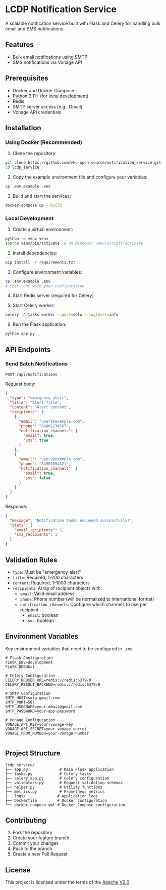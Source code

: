 # LCDP Notification Service

A scalable notification service built with Flask and Celery for handling bulk email and SMS notifications.

## Features

- Bulk email notifications using SMTP
- SMS notifications via Vonage API

## Prerequisites

- Docker and Docker Compose
- Python 3.11+ (for local development)
- Redis
- SMTP server access (e.g., Gmail)
- Vonage API credentials

## Installation

### Using Docker (Recommended)

1. Clone the repository:

```bash
git clone https://github.com/vku-open-source/notification_service.git
cd lcdp_service
```

2. Copy the example environment file and configure your variables:

```bash
cp .env.example .env
```

3. Build and start the services:

```bash
docker-compose up --build
```

### Local Development

1. Create a virtual environment:

```bash
python -m venv venv
source venv/bin/activate  # On Windows: venv\Scripts\activate
```

2. Install dependencies:

```bash
pip install -r requirements.txt
```

3. Configure environment variables:

```bash
cp .env.example .env
# Edit .env with your configuration
```

4. Start Redis server (required for Celery)

5. Start Celery worker:

```bash
celery -A tasks worker --pool=solo --loglevel=info
```

6. Run the Flask application:

```bash
python app.py
```

## API Endpoints

### Send Batch Notifications

```
POST /api/notifications
```

Request body:

```json
{
  "type": "emergency_alert",
  "title": "Alert Title",
  "content": "Alert content",
  "recipients": [
    {
      "email": "user1@example.com",
      "phone": "84901234567",
      "notification_channels": {
        "email": true,
        "sms": true
      }
    },
    {
      "email": "user2@example.com",
      "phone": "84907654321",
      "notification_channels": {
        "email": true,
        "sms": false
      }
    }
  ]
}
```

Response:

```json
{
  "message": "Notification tasks enqueued successfully!",
  "stats": {
    "email_recipients": 2,
    "sms_recipients": 1
  }
}
```

## Validation Rules

- `type`: Must be "emergency_alert"
- `title`: Required, 1-200 characters
- `content`: Required, 1-1000 characters
- `recipients`: Array of recipient objects with:
  - `email`: Valid email address
  - `phone`: Phone number (will be normalized to international format)
  - `notification_channels`: Configure which channels to use per recipient
    - `email`: boolean
    - `sms`: boolean

## Environment Variables

Key environment variables that need to be configured in `.env`:

```
# Flask Configuration
FLASK_ENV=development
FLASK_DEBUG=1

# Celery Configuration
CELERY_BROKER_URL=redis://redis:6379/0
CELERY_RESULT_BACKEND=redis://redis:6379/0

# SMTP Configuration
SMTP_HOST=smtp.gmail.com
SMTP_PORT=587
SMTP_USERNAME=your-email@gmail.com
SMTP_PASSWORD=your-app-password

# Vonage Configuration
VONAGE_API_KEY=your-vonage-key
VONAGE_API_SECRET=your-vonage-secret
VONAGE_FROM_NUMBER=your-vonage-number


```

## Project Structure

```
lcdp_service/
├── app.py              # Main Flask application
├── tasks.py            # Celery tasks
├── celery_app.py       # Celery configuration
├── validators.py       # Request validation schemas
├── helper.py           # Utility functions
├── metrics.py          # Prometheus metrics
├── logs/              # Application logs
├── Dockerfile         # Docker configuration
└── docker-compose.yml # Docker Compose configuration
```

## Contributing

1. Fork the repository
2. Create your feature branch
3. Commit your changes
4. Push to the branch
5. Create a new Pull Request

## License

This project is licensed under the terms of the [Apache V2.0](LICENSE)
